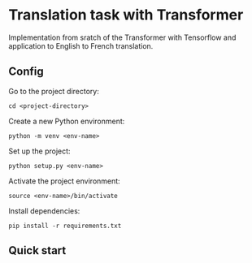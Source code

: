 # Translation task with Transformer
Implementation from sratch of the Transformer with Tensorflow and application to English to French translation.

## Config
Go to the project directory:
````
cd <project-directory>
````
Create a new Python environment:
````
python -m venv <env-name>
````
Set up the project:
````
python setup.py <env-name>
````
Activate the project environment:
````
source <env-name>/bin/activate
````

Install dependencies:
````
pip install -r requirements.txt
````

## Quick start

